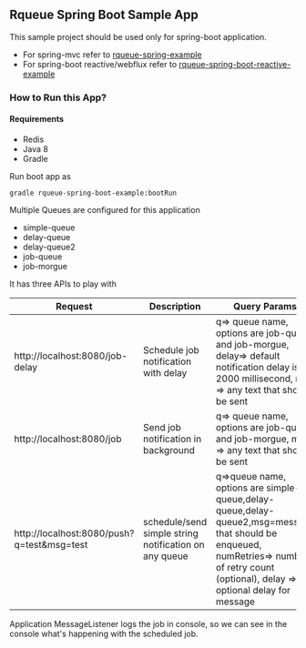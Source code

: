 ## Rqueue Spring Boot Sample App

This sample project should be used only for spring-boot application.

* For spring-mvc refer
  to [rqueue-spring-example](https://github.com/sonus21/rqueue/tree/master/rqueue-spring-example)
* For spring-boot reactive/webflux refer
  to [rqueue-spring-boot-reactive-example](https://github.com/sonus21/rqueue/tree/master/rqueue-spring-boot-reactive-example)

### How to Run this App?

#### Requirements

* Redis
* Java 8
* Gradle

Run boot app as

`gradle rqueue-spring-boot-example:bootRun`

Multiple Queues are configured for this application

* simple-queue
* delay-queue
* delay-queue2
* job-queue
* job-morgue

It has three APIs to play with

| Request | Description | Query Params |
| --- | ----------- |------------------|
| http://localhost:8080/job-delay | Schedule job notification with delay | q=> queue name, options are job-queue and job-morgue, delay=> default notification delay is 2000 millisecond, msg => any text that should be sent |
| http://localhost:8080/job | Send job notification in background |q=> queue name, options are job-queue and job-morgue, msg => any text that should be sent |
| http://localhost:8080/push?q=test&msg=test | schedule/send simple string notification on any queue |q=>queue name, options are simple-queue,delay-queue,delay-queue2,msg=message that should be enqueued, numRetries=> number of retry count (optional), delay => optional delay for message     |

Application MessageListener logs the job in console, so we can see in the console what's happening
with the scheduled job.



